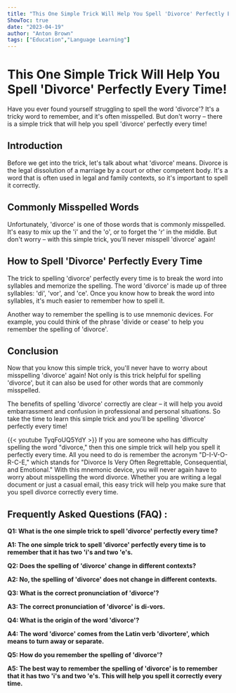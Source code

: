 ```yaml
---
title: "This One Simple Trick Will Help You Spell 'Divorce' Perfectly Every Time!"
ShowToc: true 
date: "2023-04-19"
author: "Anton Brown" 
tags: ["Education","Language Learning"]
---
```

# This One Simple Trick Will Help You Spell 'Divorce' Perfectly Every Time!

Have you ever found yourself struggling to spell the word 'divorce'? It's a tricky word to remember, and it's often misspelled. But don't worry – there is a simple trick that will help you spell 'divorce' perfectly every time! 

## Introduction

Before we get into the trick, let's talk about what 'divorce' means. Divorce is the legal dissolution of a marriage by a court or other competent body. It's a word that is often used in legal and family contexts, so it's important to spell it correctly. 

## Commonly Misspelled Words

Unfortunately, 'divorce' is one of those words that is commonly misspelled. It's easy to mix up the 'i' and the 'o', or to forget the 'r' in the middle. But don't worry – with this simple trick, you'll never misspell 'divorce' again! 

## How to Spell 'Divorce' Perfectly Every Time

The trick to spelling 'divorce' perfectly every time is to break the word into syllables and memorize the spelling. The word 'divorce' is made up of three syllables: 'di', 'vor', and 'ce'. Once you know how to break the word into syllables, it's much easier to remember how to spell it. 

Another way to remember the spelling is to use mnemonic devices. For example, you could think of the phrase 'divide or cease' to help you remember the spelling of 'divorce'. 

## Conclusion

Now that you know this simple trick, you'll never have to worry about misspelling 'divorce' again! Not only is this trick helpful for spelling 'divorce', but it can also be used for other words that are commonly misspelled. 

The benefits of spelling 'divorce' correctly are clear – it will help you avoid embarrassment and confusion in professional and personal situations. So take the time to learn this simple trick and you'll be spelling 'divorce' perfectly every time!

{{< youtube TyqFoUQ5YdY >}} 
If you are someone who has difficulty spelling the word "divorce," then this one simple trick will help you spell it perfectly every time. All you need to do is remember the acronym "D-I-V-O-R-C-E," which stands for "Divorce Is Very Often Regrettable, Consequential, and Emotional." With this mnemonic device, you will never again have to worry about misspelling the word divorce. Whether you are writing a legal document or just a casual email, this easy trick will help you make sure that you spell divorce correctly every time.

## Frequently Asked Questions (FAQ) :
**Q1: What is the one simple trick to spell 'divorce' perfectly every time?**

**A1: The one simple trick to spell 'divorce' perfectly every time is to remember that it has two 'i's and two 'e's.**

**Q2: Does the spelling of 'divorce' change in different contexts?**

**A2: No, the spelling of 'divorce' does not change in different contexts.**

**Q3: What is the correct pronunciation of 'divorce'?**

**A3: The correct pronunciation of 'divorce' is di-vors.**

**Q4: What is the origin of the word 'divorce'?**

**A4: The word 'divorce' comes from the Latin verb 'divortere', which means to turn away or separate.**

**Q5: How do you remember the spelling of 'divorce'?**

**A5: The best way to remember the spelling of 'divorce' is to remember that it has two 'i's and two 'e's. This will help you spell it correctly every time.**





